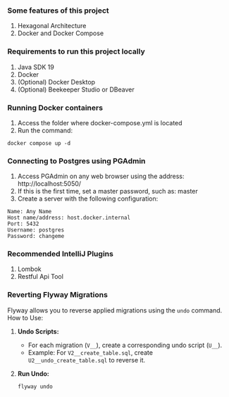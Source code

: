 ### Some features of this project
1. Hexagonal Architecture
2. Docker and Docker Compose

### Requirements to run this project locally
1. Java SDK 19
2. Docker
3. (Optional) Docker Desktop
4. (Optional) Beekeeper Studio or DBeaver

### Running Docker containers
1. Access the folder where docker-compose.yml is located
2. Run the command:
```
docker compose up -d 
```

### Connecting to Postgres using PGAdmin
1. Access PGAdmin on any web browser using the address: http://localhost:5050/
2. If this is the first time, set a master password, such as: master
3. Create a server with the following configuration:
```
Name: Any Name
Host name/address: host.docker.internal
Port: 5432
Username: postgres
Password: changeme
```

### Recommended IntelliJ Plugins
1. Lombok
2. Restful Api Tool

### Reverting Flyway Migrations
Flyway allows you to reverse applied migrations using the `undo` command. How to Use:

1. **Undo Scripts:**
    - For each migration (`V__`), create a corresponding undo script (`U__`).
    - Example: For `V2__create_table.sql`, create `U2__undo_create_table.sql` to reverse it.

2. **Run Undo:**
   ```bash
   flyway undo